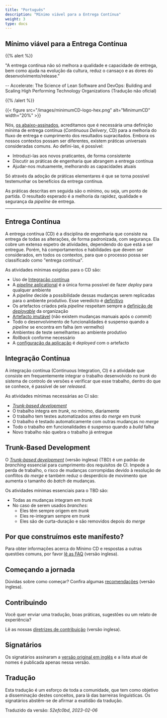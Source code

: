```yaml
---
title: "Português"
description: "Mínimo viável para a Entrega Contínua"
weight: 3
type: docs
---
```



## Mínimo viável para a Entrega Contínua

{{% alert %}}

"A entrega contínua não só melhora a qualidade e capacidade de entrega, bem como ajuda na evolução da cultura, reduz o cansaço e as dores do desenvolvimento/release."

-- Accelerate: The Science of Lean Software and DevOps: Building and Scaling High Performing Technology Organizations (Tradução não oficial)

{{% /alert %}}

{{< figure src="/images/minimumCD-logo-hex.png" alt="MinimumCD" width="20%" >}}

Nós, [os abaixo-assinados](/#signatories), acreditamos que é necessária uma definição mínima de entrega contínua (_Continuous Delivery_, CD) para a melhoria do fluxo de entrega e cumprimento dos resultados supracitados. Embora os nossos contextos possam ser diferentes, existem práticas universais consideradas comuns. Ao defini-las, é possível:

- Introduzi-las aos novos praticantes, de forma consistente
- Discutir as práticas de engenharia que abrangem a entrega contínua
- Ajudar-nos mutuamente, melhorando as capacidades atuais

Só através da adoção de práticas elementares é que se torna possível testemunhar os benefícios da entrega contínua.

As práticas descritas em seguida são o mínimo, ou seja, um ponto de partida. O resultado esperado é a melhoria da rapidez, qualidade e segurança da _pipeline_ de entrega.

---

## Entrega Contínua

A entrega contínua (CD) é a disciplina de engenharia que consiste na entrega de todas as alterações, de forma padronizada, com segurança. Ela cobre um extenso espetro de atividades, dependendo do que está a ser entregue. Porém, há comportamentos e habilidades que devem ser considerados, em todos os contextos, para que o processo possa ser classificado como "entrega contínua".

As atividades mínimas exigidas para o CD são:

- Uso de [Integração contínua](#integração-contínua)
- A [_pipeline_ aplicational](https://www.informit.com/articles/article.aspx?p=1621865&seqNum=2#:~:text=%EE%94%80Buy-,What%20Is%20a%20Deployment%20Pipeline%3F,-At%20an%20abstract) é a única forma possível de fazer _deploy_ para qualquer ambiente
- A _pipeline_ decide a possibilidade dessas mudanças serem replicadas para o ambiente produtivo. Esse veredicto é [definitivo](/faq/#why-should-the-pipeline-be-definitive-for-deploy)
- Os artefactos criados pela _pipeline_ respeitam sempre a [definição de _deployable_](/faq/#what-do-we-mean-by-definition-of-deployable) da organização
- [Artefacto imutável](/minimumcd/immutable/) (não existem mudanças manuais após o _commit_)
- Todo o desenvolvimento de funcionalidades é suspenso quando a _pipeline_ se encontra em falha (em vermelho)
- Ambientes de teste semelhantes ao ambiente produtivo
- _Rollback_ conforme necessário
- A [configuração da aplicação](/faq/#what-is-application-configuration) é _deployed_ com o artefacto

## Integração Contínua

A integração contínua (Continuous Integration, CI) é a atividade que consiste em frequentemente integrar o trabalho desenvolvido no _trunk_ do sistema de controlo de versões e verificar que esse trabalho, dentro do que se conhece, é passível de ser _released_.

As atividades mínimas necessárias ao CI são:

- [_Trunk-based development_](#trunk-based-development)
- O trabalho integra em _trunk_, no mínimo, diariamente
- O trabalho tem testes automatizados antes do _merge_ em _trunk_
- O trabalho é testado automaticamente com outras mudanças no _merge_
- Todo o trabalho em funcionalidades é suspenso quando a _build_ falha
- Novo trabalho não quebra o trabalho já entregue

## Trunk-Based Development

O [_Trunk-based development_](/minimumcd/tbd/) (versão inglesa) (TBD) é um padrão de _branching_ essencial para cumprimento dos requisitos de CI. Impede a perda de trabalho, o risco de mudanças corrompidas devido à resolução de conflitos do _merge_ e também reduz o desperdício de movimento que aumenta o tamanho do _batch_ de mudanças.

Os atividades mínimas essenciais para o TBD são:

- Todas as mudanças integram em _trunk_
- No caso de serem usados _branches_:
  - Eles têm sempre origem em _trunk_
  - Eles re-integram sempre em _trunk_
  - Eles são de curta-duração e são removidos depois do _merge_

## Por que construímos este manifesto?

Para obter informações acerca do Mínimo CD e respostas a outras questões comuns, por favor [lê as FAQ](/faq/) (versão inglesa).

## Começando a jornada

Dúvidas sobre como começar? Confira algumas [recomendações](/journey/) (versão inglesa).

## Contribuindo

Você quer enviar uma tradução, boas práticas, sugestões ou um relato de experiência?

Lê as nossas [diretrizes de contribuição](https://github.com/Minimum-CD/cd-manifesto/blob/master/CONTRIBUTING.md) (versão inglesa).

## Signatários

Os signatários assinaram a [versão original em inglês](/#signatories) e a lista atual de nomes é publicada apenas nessa versão.

## Tradução

Esta tradução é um esforço de toda a comunidade, que tem como objetivo a disseminação destes conceitos, para lá das barreiras linguísticas. Os signatários abstêm-se de afirmar a exatidão da tradução.

Traduzido da versão: _52efc0bd_, _2023-02-06_
